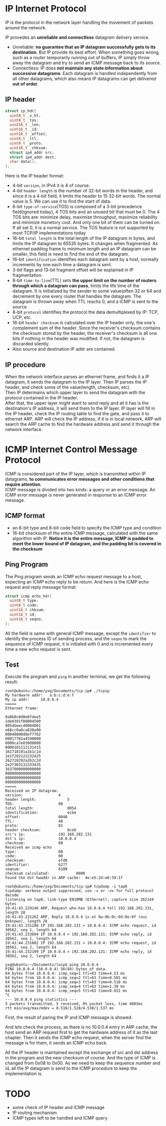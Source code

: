 # IP Internet Protocol
IP is the protocol in the network layer handling the movement of packets around the network.

IP provedes an **unreliable and connectless** datagram delivery service.
- Unreliable: **no guarantee that an IP datagram successfully gets to its destination**. But IP
provide its best effort. When something goes wrong, such as a router temporarily running out 
of buffers, IP simply throw away the datagram and try to send an ICMP message back to its source.
- Connectless: IP does **not maintain any state information about successive datagrams**. 
Each datagram is handled independently from all other datagrams, which also means IP datagrams 
can get delivered **out of order**.

## IP header
```c
struct ip_hdr{
  uint8_t _v_hl;
  uint8_t _tos;
  uint16_t _len;
  uint16_t _id;
  uint16_t _offset;
  uint8_t _ttl;
  uint8_t _proto;
  uint16_t _chksum;
  struct ip4_addr src;
  struct ip4_addr dest;
  char data[];
};
```
Here is the IP header format:
- 4-bit `version`, in IPv4 it is 4 of course.
- 4-bit `header length` is the number of 32-bit words in the header, and since it is a 4-bit field, 
it limits the header to 15 32-bit words. The normal value is 5. We can use it to find the start of 
data.
- 8-bit `type-of-service`(TOS) is composed of a 3-bit precedence field(ignored today), 4 TOS bits 
and an unused bit that must be 0. The 4 TOS bits are: minimize delay, maximize throughput, maximize 
reliability and minimize monetory cost. And only one bit of them can be turned on. If all set 0, it 
is a normal service. The TOS feature is not supported by most TCP/IP implementations today.
- 16-bit `total length` is the total length of the IP datagram in bytes, and limits the IP datagram 
to 65535 bytes. It changes when fragmented. As ethernet padding frame to minimum length and an IP 
datagram can be smaller, this field is need to find the end of the datagram.
- 16-bit `identification` identifies each datagram sent by a host, normally increments by one each 
time a datagram is sent.
- 3-bit flags and 13-bit fragment offset will be explained in IP fragmentation.
- 8-bit `time-to-live`(TTL) sets **the upper limit on the number of routers through which a datagram 
can pass**, limits the life time of the datagram. It is initialized by the sender to some value(often 
32 or 64 and decrement by one every router that handles the datagram. The datagram is thrown away when 
TTL reachs 0, and a ICMP is sent to the source.
- 8-bit `protocol` identifies the protocol the data demultiplexed by IP: TCP, UCP, etc.
- 16-bit `header checksum` is calculated over the IP header only, the one's complement sum of the header. 
Since the receiver's checksum contains the checksum stored by the header, the receiver's checksum is all 
one bits if nothing in the header was modified. If not, the datagram is discarded silently.
- Also source and destination IP addr are contained.

## IP procedure
When the network interface parses an ethernet frame, and finds it a IP datagram, it sends the datagram to 
the IP layer. Then IP parses the IP header, and check some of the value(length, checksum, etc).  
Then IP determains which upper layer to send the datagram with the protocol contained in the IP header.  
After that, the upper layer might want to send reply and all it has is the destination's IP address, it will 
send them to the IP layer. IP layer will fill in the IP header, check the IP routing table to find the gate, 
and pass it to ethernet ARP. ARP will check the IP address, if it is in local network, ARP will search the 
ARP cache to find the hardware address and send it through the network interface.

# ICMP Internet Control Message Protocol
ICMP is considered part of the IP layer, which is transmitted within IP datagrams, **to communicates 
error messages and other conditions that require attention**.  
ICMP message is divided into two kinds: a query or an error message. An ICMP error message is never 
generated in response to an ICMP error message.

## ICMP format
- an 8-bit type and 8-bit code field to specify the ICMP type and condition
- 16-bit checksum of the entire ICMP message, calculated with the same algorithm with IP. **Notice it is 
the entire message, ICMP is padded to meet the lower bound of IP datagram, and the padding bit is covered 
in the checksum**

## Ping Program
The Ping program sends an ICMP echo request message to a host, expecting an ICMP echo reply to be return.
And here is the ICMP echo request and reply message format:
```c
struct icmp_echo_hdr{
  uint8_t type;
  uint8_t code;
  uint16_t chksum;
  uint16_t id;
  uint16_t seqno;
};
```
All the field is same with general ICMP message, except the `identifier` to identify the process ID of sending 
process, and the `seqno` to mark the sequence of ICMP request, it is initialed with 0 and is incremented every 
time a new echo request is sent.

## Test
Execute the program and `ping` in another terminal, we get the following result:
```
root@ubuntu:/home/yxg/Documents/tcp-ip# ./tcpip
My hardware addr:	a:b:c:d:e:f
My ip addr:		10.0.0.4
=====
Ethernet frame:

0a0b0c0d0e0f4ee5
2de0391f08004500
0054beec40004001
e68cc0a8ca830a00
00040800d8ef7762
00017701a4590000
0000ca7e03000000
0000101112131415
161718191a1b1c1d
1e1f202122232425
262728292a2b2c2d
2e2f303132333435
3637000000000000
0000000000000000
0000000000000000
0000000000000000
=====
Received an IP datagram:
version:				4
header length:				5
TOS:					00
total length:				0054
identification:				ecbe
offset:					0040
TTL:					40
proto:					01
header checksum:			8ce6
src's ip: 				192.168.202.131
dst's ip:				10.0.0.4
checksum:				00
Received an icmp echo
type:					08
code:					00
checksum:				efd8
identifier:				6277
seqnum:					0100
checksum calculated:			0000
Found the dst hwaddr in ARP cache:	4e:e5:2d:e0:39:1f
```
```
root@ubuntu:/home/yxg/Documents/tcp-ip# tcpdump -i tap0
tcpdump: verbose output suppressed, use -v or -vv for full protocol decode
listening on tap0, link-type EN10MB (Ethernet), capture size 262144 bytes
19:41:43.229146 ARP, Request who-has 10.0.0.4 tell 192.168.202.131, length 28
19:41:43.231262 ARP, Reply 10.0.0.4 is-at 0a:0b:0c:0d:0e:0f (oui Unknown), length 28
19:41:43.231288 IP 192.168.202.131 > 10.0.0.4: ICMP echo request, id 30562, seq 1, length 64
19:41:43.233604 IP 10.0.0.4 > 192.168.202.131: ICMP echo reply, id 30562, seq 1, length 64
19:41:44.231682 IP 192.168.202.131 > 10.0.0.4: ICMP echo request, id 30562, seq 2, length 64
19:41:44.232199 IP 10.0.0.4 > 192.168.202.131: ICMP echo reply, id 30562, seq 2, length 64
```
```
yxg@ubuntu:~/Documents/lwip$ ping 10.0.0.4
PING 10.0.0.4 (10.0.0.4) 56(84) bytes of data.
64 bytes from 10.0.0.4: icmp_seq=1 ttl=63 time=4.53 ms
64 bytes from 10.0.0.4: icmp_seq=2 ttl=63 time=0.561 ms
64 bytes from 10.0.0.4: icmp_seq=3 ttl=63 time=0.510 ms
64 bytes from 10.0.0.4: icmp_seq=4 ttl=63 time=1.38 ms
64 bytes from 10.0.0.4: icmp_seq=5 ttl=63 time=0.651 ms
^C
--- 10.0.0.4 ping statistics ---
5 packets transmitted, 5 received, 0% packet loss, time 4003ms
rtt min/avg/max/mdev = 0.510/1.528/4.538/1.537 ms
```

First, the result of paring the IP and ICMP message is showed.

And lets check the process, as there is no 10.0.0.4 entry in ARP cache, the host send an ARP 
request first to get the hardware address of it as the last chapter. Then it sends the ICMP 
echo request, when the server find the message is for them, it sends an ICMP echo back.

All the IP header is maintained except the exchange of src and dst address in the program and 
the new checksum of course.
And the type of ICMP is changed from 0x08 to 0x00. As we need to keep the sequence number and id, 
all the IP datagram is send to the ICMP procedure to keep the implementation is.

# TODO
- some check of IP header and ICMP message
- IP routing mechanism
- ICMP types left to be handled and ICMP query
